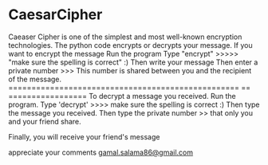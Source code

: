 # CaesarCipher
Caeaser Cipher is one of the simplest and most well-known encryption technologies.
The python code encrypts or decrypts your message.
If you want to encrypt the message
Run the program
Type "encrypt" >>>>> "make sure the spelling is correct" :)
Then write your message
Then enter a private number >>> This number is shared between you and the recipient of the message.
================================================== == =================
To decrypt a message you received.
Run the program.
Type 'decrypt' >>>> make sure the spelling is correct :)
Then type the message you received.
Then type the private number >> that only you and your friend share.

Finally, you will receive your friend's message

appreciate your comments
gamal.salama86@gmail.com
